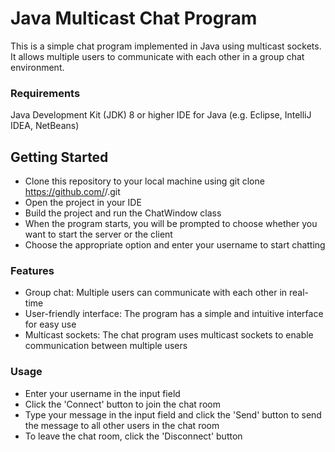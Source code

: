 # Java Multicast Chat Program
This is a simple chat program implemented in Java using multicast sockets. It allows multiple users to communicate with each other in a group chat environment.

### Requirements
Java Development Kit (JDK) 8 or higher
IDE for Java (e.g. Eclipse, IntelliJ IDEA, NetBeans)

## Getting Started
- Clone this repository to your local machine using git clone https://github.com/<username>/<repository-name>.git
- Open the project in your IDE
- Build the project and run the ChatWindow class
- When the program starts, you will be prompted to choose whether you want to start the server or the client
- Choose the appropriate option and enter your username to start chatting

### Features
- Group chat: Multiple users can communicate with each other in real-time
- User-friendly interface: The program has a simple and intuitive interface for easy use
- Multicast sockets: The chat program uses multicast sockets to enable communication between multiple users

### Usage
- Enter your username in the input field
- Click the 'Connect' button to join the chat room
- Type your message in the input field and click the 'Send' button to send the message to all other users in the chat room
- To leave the chat room, click the 'Disconnect' button
